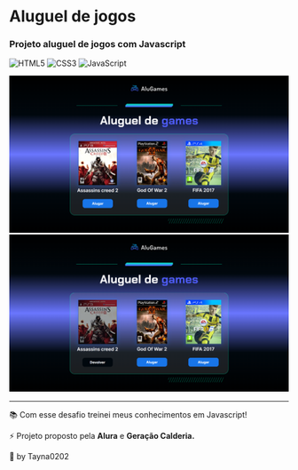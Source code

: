 # Aluguel de jogos

<h3>Projeto aluguel de jogos com Javascript</h3>

![HTML5](https://img.shields.io/badge/html5-%23E34F26.svg?style=for-the-badge&logo=html5&logoColor=white)
![CSS3](https://img.shields.io/badge/css3-%231572B6.svg?style=for-the-badge&logo=css3&logoColor=white)
![JavaScript](https://img.shields.io/badge/javascript-%23323330.svg?style=for-the-badge&logo=javascript&logoColor=%23F7DF1E)

<img src="/img/capa1.png">
<img src="/img/capa2.png">

<hr>

<p>📚 Com esse desafio treinei meus conhecimentos em Javascript!</p>
<p>⚡ Projeto proposto pela <b>Alura</b> e <b>Geração Calderia.</b></p>

<p>🌟 by Tayna0202</p>